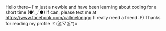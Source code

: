 Hello there~
I'm just a newbie and have been learning about coding for a short time (●'◡'●)
If can, please text me at https://www.facebook.com/callmelonggg (I really need a friend :P)
Thanks for reading my profile ヾ(≧▽≦*)o
